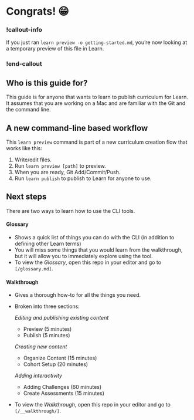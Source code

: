 # Congrats! 😁

### !callout-info
If you just ran `learn preview -o getting-started.md`, you’re now looking at a temporary preview of this file in Learn.

### !end-callout

## Who is this guide for?

This guide is for anyone that wants to learn to publish curriculum for Learn. It assumes that you are working on a Mac and are familiar with the Git and the command line.

## A new command-line based workflow

This `learn preview` command is part of a new curriculum creation flow that works like this:

1. Write/edit files.
2. Run `learn preview [path]` to preview.
3. When you are ready, Git Add/Commit/Push.
4. Run `learn publish` to publish to Learn for anyone to use.

## Next steps

There are two ways to learn how to use the CLI tools.

#### Glossary

* Shows a quick list of things you can do with the CLI (in addition to defining other Learn terms)
* You will miss some things that you would learn from the walkthrough, but it will allow you to immediately explore using the tool.
* To view the *Glossary*, open this repo in your editor and go to `[/glossary.md]`.


#### Walkthrough

* Gives a thorough how-to for all the things you need.
* Broken into three sections:

  *Editing and publishing existing content*
    * Preview (5 minutes)
    * Publish (5 minutes)

  *Creating new content*
    * Organize Content (15 minutes)
    * Cohort Setup (20 minutes)

  *Adding interactivity*
    * Adding Challenges (60 minutes)
    * Create Assessments (15 minutes)

* To view the *Walkthrough*, open this repo in your editor and go to `[/__walkthrough/]`.

